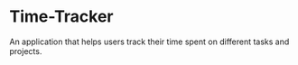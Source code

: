# Time-Tracker
An application that helps users track their time spent on different tasks and projects.

